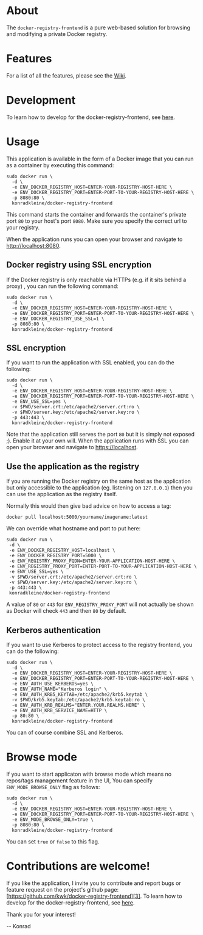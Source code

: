 # About

The `docker-registry-frontend` is a pure web-based solution for browsing and modifying a private Docker registry.

# Features

For a list of all the features, please see the [Wiki][features].

# Development

To learn how to develop for the docker-registry-frontend, see
[here](develop/README.md).

# Usage

This application is available in the form of a Docker image that you can run as a container by executing this command:

    sudo docker run \
      -d \
      -e ENV_DOCKER_REGISTRY_HOST=ENTER-YOUR-REGISTRY-HOST-HERE \
      -e ENV_DOCKER_REGISTRY_PORT=ENTER-PORT-TO-YOUR-REGISTRY-HOST-HERE \
      -p 8080:80 \
      konradkleine/docker-registry-frontend

This command starts the container and forwards the container's private port `80` to your host's port `8080`. Make sure you specify the correct url to your registry.

When the application runs you can open your browser and navigate to [http://localhost:8080][1].

## Docker registry using SSL encryption

If the Docker registry is only reachable via HTTPs (e.g. if it sits behind a proxy) , you can run the following command:

    sudo docker run \
      -d \
      -e ENV_DOCKER_REGISTRY_HOST=ENTER-YOUR-REGISTRY-HOST-HERE \
      -e ENV_DOCKER_REGISTRY_PORT=ENTER-PORT-TO-YOUR-REGISTRY-HOST-HERE \
      -e ENV_DOCKER_REGISTRY_USE_SSL=1 \
      -p 8080:80 \
      konradkleine/docker-registry-frontend

## SSL encryption

If you want to run the application with SSL enabled, you can do the following:

    sudo docker run \
      -d \
      -e ENV_DOCKER_REGISTRY_HOST=ENTER-YOUR-REGISTRY-HOST-HERE \
      -e ENV_DOCKER_REGISTRY_PORT=ENTER-PORT-TO-YOUR-REGISTRY-HOST-HERE \
      -e ENV_USE_SSL=yes \
      -v $PWD/server.crt:/etc/apache2/server.crt:ro \
      -v $PWD/server.key:/etc/apache2/server.key:ro \
      -p 443:443 \
      konradkleine/docker-registry-frontend

Note that the application still serves the port `80` but it is simply not exposed ;). Enable it at your own will. When the application runs with SSL you can open your browser and navigate to [https://localhost][2].

## Use the application as the registry

If you are running the Docker registry on the same host as the application but only accessible to the application (eg. listening on `127.0.0.1`) then you can use the application as the registry itself.

Normally this would then give bad advice on how to access a tag:

    docker pull localhost:5000/yourname/imagename:latest

We can override what hostname and port to put here:

    sudo docker run \
     -d \
     -e ENV_DOCKER_REGISTRY_HOST=localhost \
     -e ENV_DOCKER_REGISTRY_PORT=5000 \
     -e ENV_REGISTRY_PROXY_FQDN=ENTER-YOUR-APPLICATION-HOST-HERE \
     -e ENV_REGISTRY_PROXY_PORT=ENTER-PORT-TO-YOUR-APPLICATION-HOST-HERE \
     -e ENV_USE_SSL=yes \
     -v $PWD/server.crt:/etc/apache2/server.crt:ro \
     -v $PWD/server.key:/etc/apache2/server.key:ro \
     -p 443:443 \
     konradkleine/docker-registry-frontend

A value of `80` or `443` for `ENV_REGISTRY_PROXY_PORT` will not actually be shown as Docker will check `443` and then `80` by default.

## Kerberos authentication

If you want to use Kerberos to protect access to the registry frontend, you can
do the following:

    sudo docker run \
      -d \
      -e ENV_DOCKER_REGISTRY_HOST=ENTER-YOUR-REGISTRY-HOST-HERE \
      -e ENV_DOCKER_REGISTRY_PORT=ENTER-PORT-TO-YOUR-REGISTRY-HOST-HERE \
      -e ENV_AUTH_USE_KERBEROS=yes \
      -e ENV_AUTH_NAME="Kerberos login" \
      -e ENV_AUTH_KRB5_KEYTAB=/etc/apache2/krb5.keytab \
      -v $PWD/krb5.keytab:/etc/apache2/krb5.keytab:ro \
      -e ENV_AUTH_KRB_REALMS="ENTER.YOUR.REALMS.HERE" \
      -e ENV_AUTH_KRB_SERVICE_NAME=HTTP \
      -p 80:80 \
      konradkleine/docker-registry-frontend

You can of course combine SSL and Kerberos.

# Browse mode

If you want to start applicaton with browse mode which means no repos/tags management feature in the UI, You can specify `ENV_MODE_BROWSE_ONLY` flag as follows:

    sudo docker run \
      -d \
      -e ENV_DOCKER_REGISTRY_HOST=ENTER-YOUR-REGISTRY-HOST-HERE \
      -e ENV_DOCKER_REGISTRY_PORT=ENTER-PORT-TO-YOUR-REGISTRY-HOST-HERE \
      -e ENV_MODE_BROWSE_ONLY=true \
      -p 8080:80 \
      konradkleine/docker-registry-frontend

You can set `true` or `false` to this flag.

# Contributions are welcome!

If you like the application, I invite you to contribute and report bugs or feature request on the project's github page: [https://github.com/kwk/docker-registry-frontend][3].
To learn how to develop for the docker-registry-frontend, see [here](develop/README.md).

Thank you for your interest!

 -- Konrad


  [1]: http://localhost:8080
  [2]: https://localhost
  [3]: https://github.com/kwk/docker-registry-frontend
  [features]: https://github.com/kwk/docker-registry-frontend/wiki/Features
